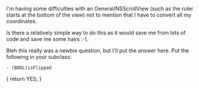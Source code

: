 I'm having some difficulties with an General/NSScrollView (such as the ruler starts at the bottom of the view) not to mention that I have to convert all my coordinates.

Is there a relatively simple way to do this as it would save me from lots of code and save me some hairs :-).

Bleh this really was a newbie question, but I'll put the answer here. Put the following in your subclass:

    - (BOOL)isFlipped
{
	return YES;
}